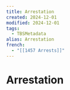 ```yaml
---
title: Arrestation
created: 2024-12-01
modified: 2024-12-01
tags:
  - TBSMetadata
alias: Arrestation
french:
  - "[[1457 Arrests]]"
---
```

# Arrestation
